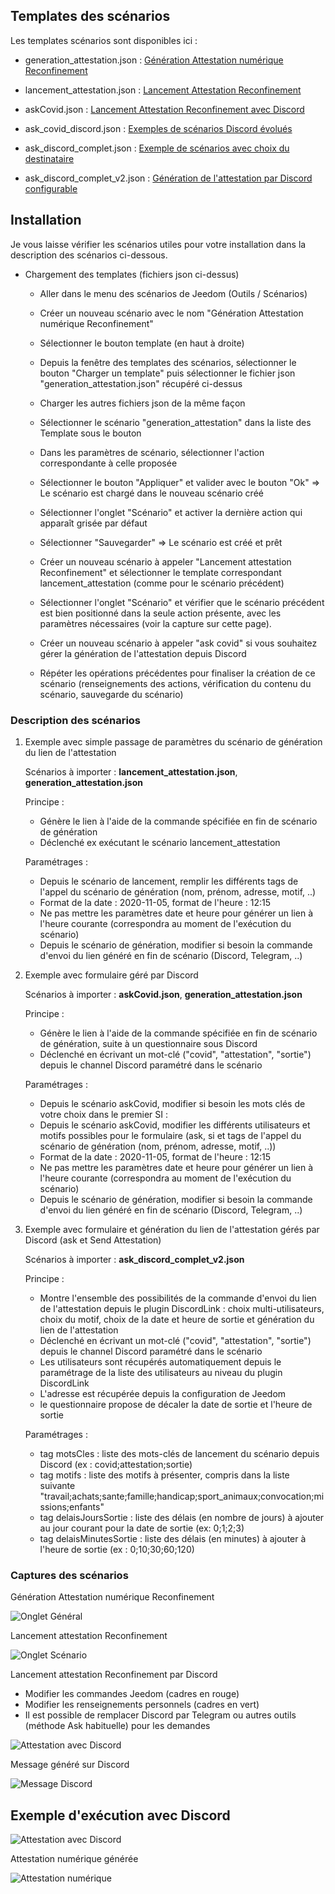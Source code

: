 ## Templates des scénarios

Les templates scénarios sont disponibles ici :

- generation_attestation.json : [Génération Attestation numérique Reconfinement](./templates/generation_attestation.json)

- lancement_attestation.json : [Lancement Attestation Reconfinement](./templates/lancement_attestation.json)

- askCovid.json : [Lancement Attestation Reconfinement avec Discord](./templates/askCovid.json)

- ask_covid_discord.json : [Exemples de scénarios Discord évolués](./templates/ask_covid_discord.json)

- ask_discord_complet.json : [Exemple de scénarios avec choix du destinataire](./templates/ask_discord_complet.json)

- ask_discord_complet_v2.json : [Génération de l'attestation par Discord configurable](./templates/ask_discord_complet_v2.json)

## Installation

Je vous laisse vérifier les scénarios utiles pour votre installation dans la description des scénarios ci-dessous.

- Chargement des templates (fichiers json ci-dessus)

  - Aller dans le menu des scénarios de Jeedom (Outils / Scénarios)
  - Créer un nouveau scénario avec le nom "Génération Attestation numérique Reconfinement"
  - Sélectionner le bouton template (en haut à droite)
  - Depuis la fenêtre des templates des scénarios, sélectionner le bouton "Charger un template" puis sélectionner le fichier json "generation_attestation.json" récupéré ci-dessus
  - Charger les autres fichiers json de la même façon
  - Sélectionner le scénario "generation_attestation" dans la liste des Template sous le bouton
  - Dans les paramètres de scénario, sélectionner l'action correspondante à celle proposée
  - Sélectionner le bouton "Appliquer" et valider avec le bouton "Ok" => Le scénario est chargé dans le nouveau scénario créé
  - Sélectionner l'onglet "Scénario" et activer la dernière action qui apparaît grisée par défaut
  - Sélectionner "Sauvegarder" => Le scénario est créé et prêt
  
  - Créer un nouveau scénario à appeler "Lancement attestation Reconfinement" et sélectionner le template correspondant lancement_attestation (comme pour le scénario précédent)
  - Sélectionner l'onglet "Scénario" et vérifier que le scénario précédent est bien positionné dans la seule action présente, avec les paramètres nécessaires (voir la capture sur cette page).
  
  - Créer un nouveau scénario à appeler "ask covid" si vous souhaitez gérer la génération de l'attestation depuis Discord
  - Répéter les opérations précédentes pour finaliser la création de ce scénario (renseignements des actions, vérification du contenu du scénario, sauvegarde du scénario)

### Description des scénarios

1) Exemple avec simple passage de paramètres du scénario de génération du lien de l'attestation

    Scénarios à importer : **lancement_attestation.json**, **generation_attestation.json**
    
    Principe : 
      - Génère le lien à l'aide de la commande spécifiée en fin de scénario de génération
      - Déclenché ex exécutant le scénario lancement_attestation

    Paramétrages :
      - Depuis le scénario de lancement, remplir les différents tags de l'appel du scénario de génération (nom, prénom, adresse, motif, ..)
      - Format de la date : 2020-11-05, format de l'heure : 12:15
      - Ne pas mettre les paramètres date et heure pour générer un lien à l'heure courante (correspondra au moment de l'exécution du scénario)
      - Depuis le scénario de génération, modifier si besoin la commande d'envoi du lien généré en fin de scénario (Discord, Telegram, ..)
    
2) Exemple avec formulaire géré par Discord

    Scénarios à importer : **askCovid.json**, **generation_attestation.json**

    Principe : 
      - Génère le lien à l'aide de la commande spécifiée en fin de scénario de génération, suite à un questionnaire sous Discord
      - Déclenché en écrivant un mot-clé ("covid", "attestation", "sortie") depuis le channel Discord paramétré dans le scénario

    Paramétrages :
      - Depuis le scénario askCovid, modifier si besoin les mots clés de votre choix dans le premier SI : 
      - Depuis le scénario askCovid, modifier les différents utilisateurs et motifs possibles pour le formulaire (ask, si et tags de l'appel du scénario de génération (nom, prénom, adresse, motif, ..))
      - Format de la date : 2020-11-05, format de l'heure : 12:15
      - Ne pas mettre les paramètres date et heure pour générer un lien à l'heure courante (correspondra au moment de l'exécution du scénario)
      - Depuis le scénario de génération, modifier si besoin la commande d'envoi du lien généré en fin de scénario (Discord, Telegram, ..)

3) Exemple avec formulaire et génération du lien de l'attestation gérés par Discord (ask et Send Attestation)

    Scénarios à importer : **ask_discord_complet_v2.json**

    Principe : 
      - Montre l'ensemble des possibilités de la commande d'envoi du lien de l'attestation depuis le plugin DiscordLink : choix multi-utilisateurs, choix du motif, choix de la date et heure de sortie et génération du lien de l'attestation
      - Déclenché en écrivant un mot-clé ("covid", "attestation", "sortie") depuis le channel Discord paramétré dans le scénario
      - Les utilisateurs sont récupérés automatiquement depuis le paramétrage de la liste des utilisateurs au niveau du plugin DiscordLink
      - L'adresse est récupérée depuis la configuration de Jeedom
      - le questionnaire propose de décaler la date de sortie et l'heure de sortie
      
    Paramétrages :
      - tag motsCles : liste des mots-clés de lancement du scénario depuis Discord (ex : covid;attestation;sortie)
      - tag motifs : liste des motifs à présenter, compris dans la liste suivante "travail;achats;sante;famille;handicap;sport_animaux;convocation;missions;enfants"
      - tag delaisJoursSortie : liste des délais (en nombre de jours) à ajouter au jour courant pour la date de sortie (ex: 0;1;2;3)
      - tag delaisMinutesSortie : liste des délais (en minutes) à ajouter à l'heure de sortie (ex : 0;10;30;60;120)

### Captures des scénarios

Génération Attestation numérique Reconfinement

![Onglet Général](./doc/images/generation_attestation_numerique_reconfinement.png)

Lancement attestation Reconfinement

![Onglet Scénario](./doc/images/lancement_attestation_reconfinement.png)

Lancement attestation Reconfinement par Discord

- Modifier les commandes Jeedom (cadres en rouge)
- Modifier les renseignements personnels (cadres en vert)
- Il est possible de remplacer Discord par Telegram ou autres outils (méthode Ask habituelle) pour les demandes 

![Attestation avec Discord](./doc/images/askCovid.png)

Message généré sur Discord

![Message Discord](./doc/images/message_discord.png)

## Exemple d'exécution avec Discord

![Attestation avec Discord](./doc/images/exempleDiscordAsk.jpg)

Attestation numérique générée

![Attestation numérique](./doc/images/declaration_de_deplacement_attestation.png)
